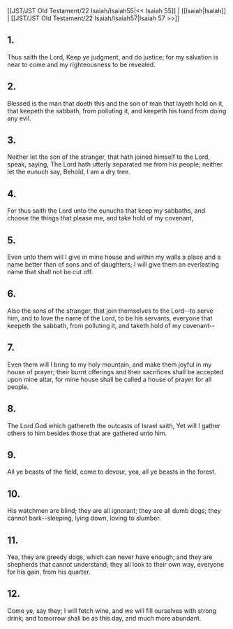 [[JST/JST Old Testament/22 Isaiah/Isaiah55|<< Isaiah 55]] | [[Isaiah|Isaiah]] | [[JST/JST Old Testament/22 Isaiah/Isaiah57|Isaiah 57 >>]]
## 1.
Thus saith the Lord, Keep ye judgment, and do justice; for my salvation is near to come and my righteousness to be revealed.
## 2.
Blessed is the man that doeth this and the son of man that layeth hold on it, that keepeth the sabbath, from polluting it, and keepeth his hand from doing any evil.
## 3.
Neither let the son of the stranger, that hath joined himself to the Lord, speak, saying, The Lord hath utterly separated me from his people; neither let the eunuch say, Behold, I am a dry tree.
## 4.
For thus saith the Lord unto the eunuchs that keep my sabbaths, and choose the things that please me, and take hold of my covenant,
## 5.
Even unto them will I give in mine house and within my walls a place and a name better than of sons and of daughters; I will give them an everlasting name that shall not be cut off.
## 6.
Also the sons of the stranger, that join themselves to the Lord\--to serve him, and to love the name of the Lord, to be his servants, everyone that keepeth the sabbath, from polluting it, and taketh hold of my covenant\--
## 7.
Even them will I bring to my holy mountain, and make them joyful in my house of prayer; their burnt offerings and their sacrifices shall be accepted upon mine altar, for mine house shall be called a house of prayer for all people.
## 8.
The Lord God which gathereth the outcasts of Israel saith, Yet will I gather others to him besides those that are gathered unto him.
## 9.
All ye beasts of the field, come to devour, yea, all ye beasts in the forest.
## 10.
His watchmen are blind; they are all ignorant; they are all dumb dogs; they cannot bark\--sleeping, lying down, loving to slumber.
## 11.
Yea, they are greedy dogs, which can never have enough; and they are shepherds that cannot understand; they all look to their own way, everyone for his gain, from his quarter.
## 12.
Come ye, say they; I will fetch wine, and we will fill ourselves with strong drink; and tomorrow shall be as this day, and much more abundant.


